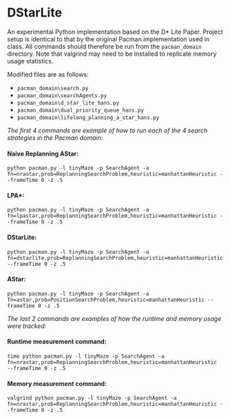 # DStarLite
An experimental Python implementation based on the D* Lite Paper. Project setup is identical to that by the original Pacman  implementation used in class. All commands should therefore be run from the `pacman_domain` directory. Note that valgrind may need to be installed to replicate memory usage statistics.

Modified files are as follows:

* `pacman_domain\search.py`
* `pacman_domain\searchAgents.py`
* `pacman_domain\d_star_lite_hans.py`
* `pacman_domain\dual_priority_queue_hans.py`
* `pacman_domain\lifelong_planning_a_star_hans.py`


*The first 4 commands are example of how to run each of the 4 search strategies in the Pacman domain:*

#### Naive Replanning AStar:
`python pacman.py -l tinyMaze -p SearchAgent -a fn=nrastar,prob=ReplanningSearchProblem,heuristic=manhattanHeuristic --frameTime 0 -z .5`

#### LPA*:
`python pacman.py -l tinyMaze -p SearchAgent -a fn=lpastar,prob=ReplanningSearchProblem,heuristic=manhattanHeuristic --frameTime 0 -z .5`

#### DStarLite:
`python pacman.py -l tinyMaze -p SearchAgent -a fn=dstarlite,prob=ReplanningSearchProblem,heuristic=manhattanHeuristic --frameTime 0 -z .5`

#### AStar:
`python pacman.py -l tinyMaze -p SearchAgent -a fn=astar,prob=PositionSearchProblem,heuristic=manhattanHeuristic --frameTime 0 -z .5`

*The last 2 commands are examples of how the runtime and memory usage were tracked:*

#### Runtime measurement command:
`time python pacman.py -l tinyMaze -p SearchAgent -a fn=nrastar,prob=ReplanningSearchProblem,heuristic=manhattanHeuristic  --frameTime 0 -z .5`

#### Memory measurement command:
`valgrind python pacman.py -l tinyMaze -p SearchAgent -a fn=nrastar,prob=ReplanningSearchProblem,heuristic=manhattanHeuristic --frameTime 0 -z .5`
